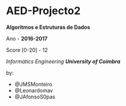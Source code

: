 # AED-Projecto2

__Algoritmos e Estruturas de Dados__

Ano - __2016-2017__

Score [0-20] - 12

*Informatics Engineering __University of Coimbra__*

by:
- @JMSMonteiro
- @Leonardomav
- @JAfonsoS0pas
